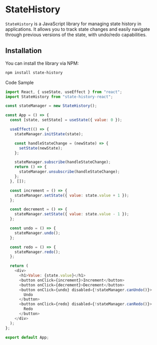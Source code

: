 # StateHistory

`StateHistory` is a JavaScript library for managing state history in applications. It allows you to track state changes and easily navigate through previous versions of the state, with undo/redo capabilities.

## Installation

You can install the library via NPM:

```sh
npm install state-history
```

Code Sample

```js
import React, { useState, useEffect } from "react";
import StateHistory from "state-history-react";

const stateManager = new StateHistory();

const App = () => {
  const [state, setState] = useState({ value: 0 });

  useEffect(() => {
    stateManager.initState(state);

    const handleStateChange = (newState) => {
      setState(newState);
    };

    stateManager.subscribe(handleStateChange);
    return () => {
      stateManager.unsubscribe(handleStateChange);
    };
  }, []);

  const increment = () => {
    stateManager.setState({ value: state.value + 1 });
  };

  const decrement = () => {
    stateManager.setState({ value: state.value - 1 });
  };

  const undo = () => {
    stateManager.undo();
  };

  const redo = () => {
    stateManager.redo();
  };

  return (
    <div>
      <h1>Value: {state.value}</h1>
      <button onClick={increment}>Increment</button>
      <button onClick={decrement}>Decrement</button>
      <button onClick={undo} disabled={!stateManager.canUndo()}>
        Undo
      </button>
      <button onClick={redo} disabled={!stateManager.canRedo()}>
        Redo
      </button>
    </div>
  );
};

export default App;
```
